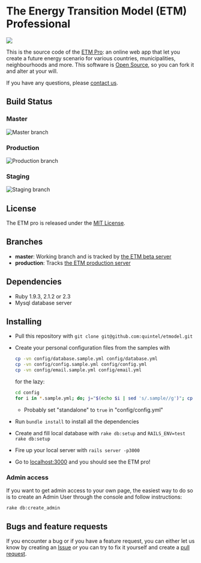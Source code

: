 # The Energy Transition Model (ETM) Professional

![](https://docs.energytransitionmodel.com/img/docs/20181031_etmodel_screenshot.png)

This is the source code of the [ETM Pro](http://pro.et-model.com):
an online web app that let you create a future energy scenario for various countries, municipalities, neighbourhoods and more.
This software is [Open Source](LICENSE.txt), so you can fork it and alter at your will.

If you have any questions, please [contact us](http://quintel.com/contact).

## Build Status

### Master
![Master branch](https://semaphoreapp.com/api/v1/projects/4c715d68deace497255af08727d617d510d3e01d/8647/badge.png)

### Production
![Production branch](https://semaphoreapp.com/api/v1/projects/4c715d68deace497255af08727d617d510d3e01d/110957/badge.png)

### Staging
![Staging branch](https://semaphoreapp.com/api/v1/projects/4c715d68deace497255af08727d617d510d3e01d/81874/badge.png)

## License

The ETM pro is released under the [MIT License](LICENSE.txt).

## Branches

* **master**: Working branch and is tracked by [the ETM beta server](http://beta.pro.et-model.com)
* **production**: Tracks [the ETM production server](http://pro.et-model.com)

## Dependencies

* Ruby 1.9.3, 2.1.2 or 2.3
* Mysql database server

## Installing

* Pull this repository with `git clone git@github.com:quintel/etmodel.git`
* Create your personal configuration files from the samples with

  ```bash
  cp -vn config/database.sample.yml config/database.yml
  cp -vn config/config.sample.yml config/config.yml
  cp -vn config/email.sample.yml config/email.yml
  ```

  for the lazy:

  ```bash
  cd config
  for i in *.sample.yml; do; j="$(echo $i | sed 's/.sample//g')"; cp -vn $i $j; done;
  ```


  * Probably set "standalone" to `true` in "config/config.yml"

* Run `bundle install` to install all the dependencies
* Create and fill local database with `rake db:setup` and `RAILS_ENV=test rake db:setup`
* Fire up your local server with `rails server -p3000`
* Go to [localhost:3000](http://localhost:3000) and you should see the ETM pro!

### Admin access

If you want to get admin access to your own page, the easiest way to do so
is to create an Admin User through the console and follow instructions:

    rake db:create_admin

## Bugs and feature requests

If you encounter a bug or if you have a feature request, you can either let us
know by creating an [Issue](http://github.com/quintel/etmodel/issues) *or* you
can try to fix it yourself and create a
[pull request](http://github.com/quintel/etmodel/pulls).
